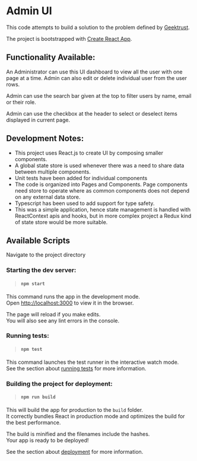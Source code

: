# Admin UI

This code attempts to build a solution to the problem defined by [Geektrust](https://www.geektrust.in/coding-problem/frontend/adminui?utm_source=newsletter&utm_medium=email&utm_campaign=nlmay2021&utm_content=adminui).

The project is bootstrapped with [Create React App](https://github.com/facebook/create-react-app).

## Functionality Available:

An Administrator can use this UI dashboard to view all the user with one page at a time. Admin can also edit or delete individual user from the user rows.

Admin can use the search bar given at the top to filter users by name, email or their role.

Admin can use the checkbox at the header to select or deselect items displayed in current page.

## Development Notes:

- This project uses React.js to create UI by composing smaller components. 
- A global state store is used whenever there was a need to share data between multiple components.
- Unit tests have been added for individual components
- The code is organized into Pages and Components. Page components need store to operate where as common components does not depend on any external data store.
- Typescript has been used to add support for type safety.
- This was a simple application, hence state management is handled with ReactContext apis and hooks, but in more complex project a Redux kind of state store would be more suitable.

## Available Scripts

Navigate to the project directory

### Starting the dev server:
> #### `npm start`

This command runs the app in the development mode.\
Open [http://localhost:3000](http://localhost:3000) to view it in the browser.

The page will reload if you make edits.\
You will also see any lint errors in the console.

### Running tests:
> #### `npm test`

This command launches the test runner in the interactive watch mode.\
See the section about [running tests](https://facebook.github.io/create-react-app/docs/running-tests) for more information.


### Building the project for deployment:
> #### `npm run build`

This will build the app for production to the `build` folder.\
It correctly bundles React in production mode and optimizes the build for the best performance.

The build is minified and the filenames include the hashes.\
Your app is ready to be deployed!

See the section about [deployment](https://facebook.github.io/create-react-app/docs/deployment) for more information.
